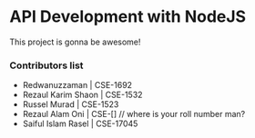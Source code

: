 # API Development with NodeJS

This project is gonna be awesome!

### Contributors list
* Redwanuzzaman | CSE-1692
* Rezaul Karim Shaon | CSE-1532
* Russel Murad | CSE-1523
* Rezaul Alam Oni | CSE-[] // where is your roll number man?
* Saiful Islam Rasel | CSE-17045
